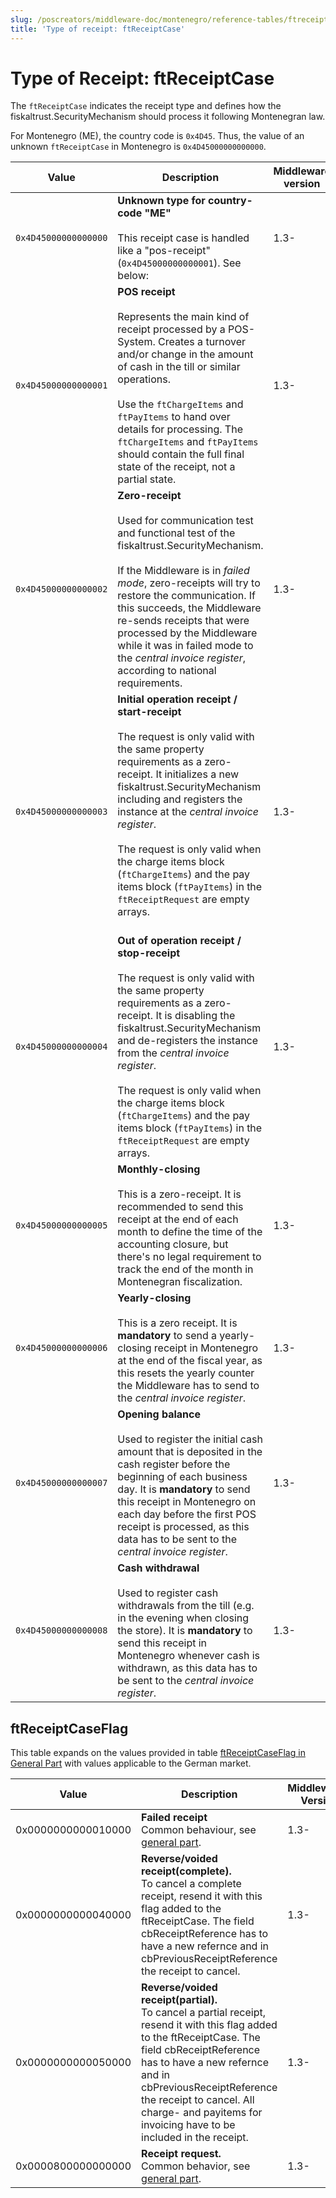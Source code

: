 ```yaml
---
slug: /poscreators/middleware-doc/montenegro/reference-tables/ftreceiptcase
title: 'Type of receipt: ftReceiptCase'
---
```


# Type of Receipt: ftReceiptCase

The `ftReceiptCase` indicates the receipt type and defines how the fiskaltrust.SecurityMechanism should process it following Montenegran law.

For Montenegro (ME), the country code is `0x4D45`. Thus, the value of an unknown `ftReceiptCase` in Montenegro is `0x4D45000000000000`.

| **Value** | **Description** | **Middleware version** |
|-----------|-----------------|-------------------------|
| `0x4D45000000000000` | **Unknown type for country-code "ME"**<br /><br />This receipt case is handled like a "pos-receipt" (`0x4D45000000000001`). See below: | 1.3- |
| `0x4D45000000000001` | **POS receipt**<br /><br />Represents the main kind of receipt processed by a POS-System. Creates a turnover and/or change in the amount of cash in the till or similar operations. <br /><br />Use the `ftChargeItems` and `ftPayItems` to hand over details for processing. The `ftChargeItems` and `ftPayItems` should contain the full final state of the receipt, not a partial state. | 1.3- |
| `0x4D45000000000002` | **Zero-receipt**<br /><br />Used for communication test and functional test of the fiskaltrust.SecurityMechanism.  <br /><br />If the Middleware is in _failed mode_, zero-receipts will try to restore the communication. If this succeeds, the Middleware re-sends receipts that were processed by the Middleware while it was in failed mode to the _central invoice register_, according to national requirements. | 1.3- |
| `0x4D45000000000003` | **Initial operation receipt / start-receipt**<br /><br />The request is only valid with the same property requirements as a zero-receipt. It initializes a new fiskaltrust.SecurityMechanism including and registers the instance at the _central invoice register_.<br /><br />The request is only valid when the charge items block (`ftChargeItems`) and the pay items block (`ftPayItems`) in the `ftReceiptRequest` are empty arrays. <br /><br /> | 1.3- |
| `0x4D45000000000004` | **Out of operation receipt / stop-receipt**<br /><br />The request is only valid with the same property requirements as a zero-receipt. It is disabling the fiskaltrust.SecurityMechanism and de-registers the instance from the _central invoice register_. <br /><br />The request is only valid when the charge items block (`ftChargeItems`) and the pay items block (`ftPayItems`) in the `ftReceiptRequest` are empty arrays. | 1.3- |
| `0x4D45000000000005` | **Monthly-closing**<br /><br />This is a zero-receipt. It is recommended to send this receipt at the end of each month to define the time of the accounting closure, but there's no legal requirement to track the end of the month in Montenegran fiscalization. | 1.3- |
| `0x4D45000000000006` | **Yearly-closing**<br /><br />This is a zero receipt. It is **mandatory** to send a yearly-closing receipt in Montenegro at the end of the fiscal year, as this resets the yearly counter the Middleware has to send to the _central invoice register_. | 1.3- |
| `0x4D45000000000007` | **Opening balance**<br /><br />Used to register the initial cash amount that is deposited in the cash register before the beginning of each business day. It is **mandatory** to send this receipt in Montenegro on each day before the first POS receipt is processed, as this data has to be sent to the _central invoice register_. | 1.3- |
| `0x4D45000000000008` | **Cash withdrawal**<br /><br />Used to register cash withdrawals from the till (e.g. in the evening when closing the store). It is **mandatory** to send this receipt in Montenegro whenever cash is withdrawn, as this data has to be sent to the _central invoice register_. | 1.3- |

## ftReceiptCaseFlag
This table expands on the values provided in table [ftReceiptCaseFlag in General Part](../../general/reference-tables/reference-tables.md#ftreceiptcaseflag) with values applicable to the German market.

| Value | Description | Middleware-Version |
|-------|-------------|--------------------|
| 0x0000000000010000 | **Failed receipt** <br />Common behaviour, see [general part](../../general/reference-tables/reference-tables.md#ftreceiptcaseflag). | 1.3- |
| 0x0000000000040000 | **Reverse/voided receipt(complete).** <br />To cancel a complete receipt, resend it with this flag added to the ftReceiptCase. The field cbReceiptReference has to have a new refernce and in cbPreviousReceiptReference the receipt to cancel.| 1.3- |
| 0x0000000000050000 | **Reverse/voided receipt(partial).** <br />To cancel a partial receipt, resend it with this flag added to the ftReceiptCase. The field cbReceiptReference has to have a new refernce and in cbPreviousReceiptReference the receipt to cancel. All charge- and payitems for invoicing have to be included in the receipt. | 1.3- |
| 0x0000800000000000 | **Receipt request.** <br />Common behavior, see [general part](../../general/reference-tables/reference-tables.md#ftreceiptcaseflag). | 1.3- |
